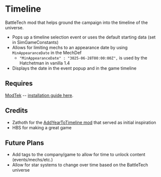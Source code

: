 # Timeline
BattleTech mod that helps ground the campaign into the timeline of the universe.

* Pops up a timeline selection event or uses the default starting data (set in SimGameConstants)
* Allows for limiting mechs to an appearance date by using `MinAppearanceDate` in the MechDef
  * `"MinAppearanceDate" : "3025-06-28T00:00:00Z",` is used by the Hatchetman in vanilla 1.4
* Displays the date in the event popup and in the game timeline

## Requires

[ModTek](https://github.com/BattletechModders/ModTek/releases) -- [installation guide here](https://github.com/BattletechModders/ModTek/wiki/The-Drop-Dead-Simple-Guide-to-Installing-BTML-&-ModTek-&-ModTek-mods).

## Credits

* Zathoth for the [AddYearToTimeline mod](https://github.com/Zathoth/AddYearToTimeline) that served as initial inspiration
* HBS for making a great game

## Future Plans

* Add tags to the company/game to allow for time to unlock content (events/mechs/etc.)
* Allow for star systems to change over time based on the BattleTech universe
